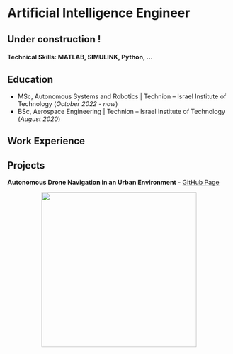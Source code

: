 # Artificial Intelligence Engineer

## Under construction !

#### Technical Skills: MATLAB, SIMULINK, Python, ...

## Education
- MSc, Autonomous Systems and Robotics | Technion – Israel Institute of Technology (_October 2022 - now_)	 			        		
- BSc, Aerospace Engineering              | Technion – Israel Institute of Technology (_August 2020_)

## Work Experience

## Projects

**Autonomous Drone Navigation in an Urban Environment** - [GitHub Page](https://github.com/hadar-hai/AutonomousDroneNav)

<p align="center">
<img src="https://github.com/hadar-hai/hadar-hai.github.io/raw/main/assets/img/AutDroneNavTeaser.gif" style="height:350px">
</p>


